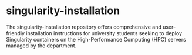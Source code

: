 # singularity-installation
The singularity-installation repository offers comprehensive and user-friendly installation instructions for university students seeking to deploy Singularity containers on the High-Performance Computing (HPC) servers managed by the department.
